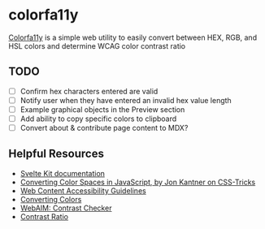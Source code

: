 # colorfa11y

[Colorfa11y](https://colorfa11y.com) is a simple web utility to easily convert between HEX, RGB, and HSL colors and determine WCAG color contrast ratio

## TODO

- [ ] Confirm hex characters entered are valid
- [ ] Notify user when they have entered an invalid hex value length
- [ ] Example graphical objects in the Preview section
- [ ] Add ability to copy specific colors to clipboard
- [ ] Convert about & contribute page content to MDX?

## Helpful Resources

- [Svelte Kit documentation](https://kit.svelte.dev/)
- [Converting Color Spaces in JavaScript, by Jon Kantner on CSS-Tricks](https://css-tricks.com/converting-color-spaces-in-javascript/)
- [Web Content Accessibility Guidelines](https://www.w3.org/TR/WCAG21/#contrast-minimum)
- [Converting Colors](https://convertingcolors.com/)
- [WebAIM: Contrast Checker](https://webaim.org/resources/contrastchecker/)
- [Contrast Ratio](https://contrast-ratio.com/)
